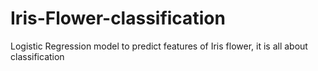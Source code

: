 # Iris-Flower-classification
Logistic Regression model to predict features of Iris flower, it is all about classification
